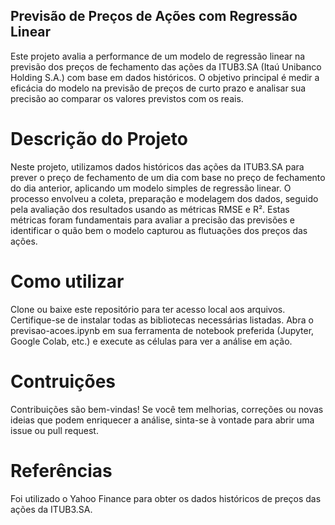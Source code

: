 ## Previsão de Preços de Ações com Regressão Linear
Este projeto avalia a performance de um modelo de regressão linear na previsão dos preços de fechamento das ações da ITUB3.SA (Itaú Unibanco Holding S.A.) com base em dados históricos. O objetivo principal é medir a eficácia do modelo na previsão de preços de curto prazo e analisar sua precisão ao comparar os valores previstos com os reais.

# Descrição do Projeto
Neste projeto, utilizamos dados históricos das ações da ITUB3.SA para prever o preço de fechamento de um dia com base no preço de fechamento do dia anterior, aplicando um modelo simples de regressão linear. O processo envolveu a coleta, preparação e modelagem dos dados, seguido pela avaliação dos resultados usando as métricas RMSE e R². Estas métricas foram fundamentais para avaliar a precisão das previsões e identificar o quão bem o modelo capturou as flutuações dos preços das ações.

# Como utilizar
Clone ou baixe este repositório para ter acesso local aos arquivos. Certifique-se de instalar todas as bibliotecas necessárias listadas. Abra o previsao-acoes.ipynb em sua ferramenta de notebook preferida (Jupyter, Google Colab, etc.) e execute as células para ver a análise em ação.

# Contruições
Contribuições são bem-vindas! Se você tem melhorias, correções ou novas ideias que podem enriquecer a análise, sinta-se à vontade para abrir uma issue ou pull request.

# Referências
Foi utilizado o Yahoo Finance para obter os dados históricos de preços das ações da ITUB3.SA.
